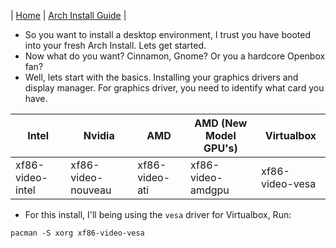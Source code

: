 | [Home](index.md) | [Arch Install Guide](arch.md) |
* So you want to install a desktop environment, I trust you have booted into your fresh Arch Install. Lets get started.
* Now what do you want? Cinnamon, Gnome? Or you a hardcore Openbox fan?
* Well, lets start with the basics. Installing your graphics drivers and display manager. For graphics driver, you need to identify what card you have.

| Intel | Nvidia | AMD | AMD (New Model GPU's) | Virtualbox |
| ----- | ------ | --- | --------------------- | ---------- |
| xf86-video-intel | xf86-video-nouveau | xf86-video-ati | xf86-video-amdgpu | xf86-video-vesa |

* For this install, I'll being using the `vesa` driver for Virtualbox, Run:

```
pacman -S xorg xf86-video-vesa
```
